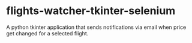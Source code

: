 # flights-watcher-tkinter-selenium
A python tkinter application that sends notifications via email when price get changed for a selected flight.
